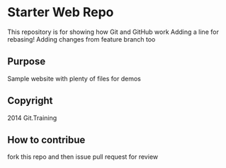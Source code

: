 # Starter Web Repo

This repository is for showing how Git and GitHub work
Adding a line for rebasing!
Adding changes from feature branch too

## Purpose

Sample website with plenty of files for demos

## Copyright
2014 Git.Training

## How to contribue
fork this repo and then issue pull request for review
